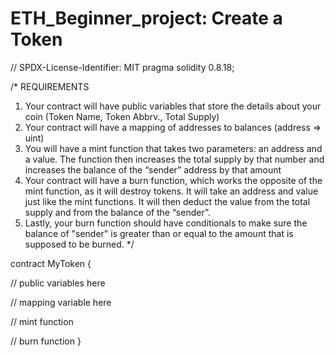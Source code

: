 # ETH_Beginner_project: Create a Token
// SPDX-License-Identifier: MIT
pragma solidity 0.8.18;

/*
REQUIREMENTS
1. Your contract will have public variables that store the details about your coin (Token Name, Token Abbrv., Total Supply)
2. Your contract will have a mapping of addresses to balances (address => uint)
3. You will have a mint function that takes two parameters: an address and a value.
The function then increases the total supply by that number and increases the balance of the “sender” address by that amount
4. Your contract will have a burn function, which works the opposite of the mint function, as it will destroy tokens.
It will take an address and value just like the mint functions. It will then deduct the value from the total supply and from the balance of the “sender”.
5. Lastly, your burn function should have conditionals to make sure the balance of "sender" is greater than or equal to the amount that is supposed to be burned.
*/

contract MyToken {

// public variables here

// mapping variable here

// mint function

// burn function
}